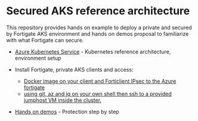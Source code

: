 # Secured AKS reference architecture

This repository provides hands on example to deploy a private and secured by Fortigate AKS environment and hands on demos proposal to familiarize with what Fortigate can secure.


* [Azure Kubernetes Service](AKS-Private-secured.md) - Kubernetes reference architecture, environment setup


* Install Fortigate, private AKS clients and access:
   * [Docker image on your client and Forticlient IPsec to the Azure fortigate](LocalDockerandVPN.md)
   * [using git, az and jq on your own shell then ssh to a provided jumphost VM inside the cluster.](JumphostUsage.md)


* [Hands on demos](Hands_on_demos.md) - Protection step by step

